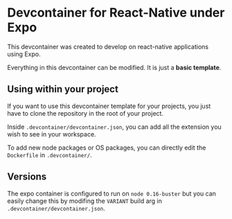 # Devcontainer for React-Native under Expo

This devcontainer was created to develop on react-native applications
using Expo.

Everything in this devcontainer can be modified. It is just a **basic template**.

## Using within your project

If you want to use this devcontainer template for your projects,
you just have to clone the repository in the root of your project.

Inside `.devcontainer/devcontainer.json`, you can add all the extension you
wish to see in your workspace.

To add new node packages or OS packages, you can directly edit the
`Dockerfile` in `.devcontainer/`.

## Versions

The expo container is configured to run on `node 0.16-buster` but you can
easily change this by modifing the `VARIANT` build arg in
`.devcontainer/devcontainer.json`.
